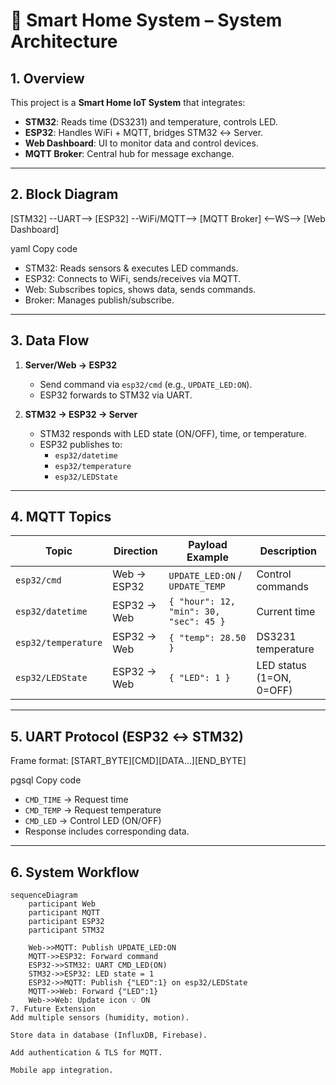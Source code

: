 # 📡 Smart Home System – System Architecture

## 1. Overview
This project is a **Smart Home IoT System** that integrates:
- **STM32**: Reads time (DS3231) and temperature, controls LED.
- **ESP32**: Handles WiFi + MQTT, bridges STM32 ↔ Server.
- **Web Dashboard**: UI to monitor data and control devices.
- **MQTT Broker**: Central hub for message exchange.

---

## 2. Block Diagram
[STM32] --UART--> [ESP32] --WiFi/MQTT--> [MQTT Broker] <--WS--> [Web Dashboard]

yaml
Copy code

- STM32: Reads sensors & executes LED commands.  
- ESP32: Connects to WiFi, sends/receives via MQTT.  
- Web: Subscribes topics, shows data, sends commands.  
- Broker: Manages publish/subscribe.

---

## 3. Data Flow
1. **Server/Web → ESP32**  
   - Send command via `esp32/cmd` (e.g., `UPDATE_LED:ON`).  
   - ESP32 forwards to STM32 via UART.  

2. **STM32 → ESP32 → Server**  
   - STM32 responds with LED state (ON/OFF), time, or temperature.  
   - ESP32 publishes to:
     - `esp32/datetime`
     - `esp32/temperature`
     - `esp32/LEDState`

---

## 4. MQTT Topics
| Topic              | Direction         | Payload Example                         | Description               |
|--------------------|------------------|-----------------------------------------|---------------------------|
| `esp32/cmd`        | Web → ESP32      | `UPDATE_LED:ON` / `UPDATE_TEMP`         | Control commands          |
| `esp32/datetime`   | ESP32 → Web      | `{ "hour": 12, "min": 30, "sec": 45 }` | Current time              |
| `esp32/temperature`| ESP32 → Web      | `{ "temp": 28.50 }`                     | DS3231 temperature        |
| `esp32/LEDState`   | ESP32 → Web      | `{ "LED": 1 }`                          | LED status (1=ON, 0=OFF)  |

---

## 5. UART Protocol (ESP32 ↔ STM32)
Frame format:
[START_BYTE][CMD][DATA...][END_BYTE]

pgsql
Copy code

- `CMD_TIME` → Request time  
- `CMD_TEMP` → Request temperature  
- `CMD_LED`  → Control LED (ON/OFF)  
- Response includes corresponding data.

---

## 6. System Workflow
```
sequenceDiagram
    participant Web
    participant MQTT
    participant ESP32
    participant STM32

    Web->>MQTT: Publish UPDATE_LED:ON
    MQTT->>ESP32: Forward command
    ESP32->>STM32: UART CMD_LED(ON)
    STM32->>ESP32: LED state = 1
    ESP32->>MQTT: Publish {"LED":1} on esp32/LEDState
    MQTT->>Web: Forward {"LED":1}
    Web->>Web: Update icon 💡 ON
7. Future Extension
Add multiple sensors (humidity, motion).

Store data in database (InfluxDB, Firebase).

Add authentication & TLS for MQTT.

Mobile app integration.

